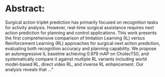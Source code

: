 

# Abstract:
Surgical action triplet prediction has primarily focused on
recognition tasks for activity analysis. However, real-time surgical assistance requires next action prediction for planning and control applications. This work presents the first comprehensive comparison of Imitation Learning (IL) versus Reinforcement Learning (RL) approaches for surgical next action prediction, evaluating both recognition accuracy and planning capability. We propose an autoregressive IL baseline achieving 0.979 mAP on CholecT50, and systematically compare it against multiple RL variants including world model-based RL, direct video RL, and inverse RL enhancement. Our analysis reveals that ..."